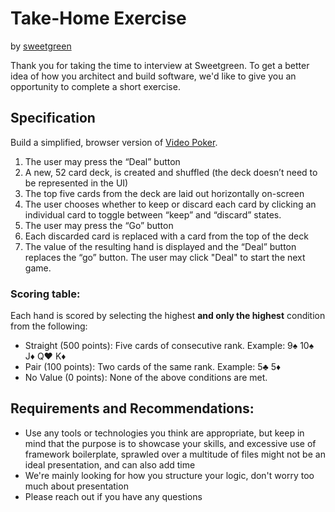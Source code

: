 # Take-Home Exercise

by [sweetgreen](https://www.sweetgreen.com/)

Thank you for taking the time to interview at Sweetgreen. To get a better idea of how you architect and build software, we'd like to give you an opportunity to complete a short exercise.

## Specification

Build a simplified, browser version of [Video Poker](https://en.wikipedia.org/wiki/Video_poker).

1. The user may press the “Deal” button
2. A new, 52 card deck, is created and shuffled (the deck doesn’t need to be represented in the UI)
3. The top five cards from the deck are laid out horizontally on-screen
4. The user chooses whether to keep or discard each card by clicking an individual card to toggle between “keep” and “discard” states.
5. The user may press the “Go” button
6. Each discarded card is replaced with a card from the top of the deck
8. The value of the resulting hand is displayed and the “Deal” button replaces the “go” button. The user may click "Deal" to start the next game.


### Scoring table:

Each hand is scored by selecting the highest **and only the highest** condition from the following:

- Straight (500 points): Five cards of consecutive rank. Example: 9:spades: 10:spades: J:diamonds: Q:hearts: K:diamonds:
- Pair (100 points): Two cards of the same rank. Example: 5:clubs: 5:diamonds:
- No Value (0 points): None of the above conditions are met.

## Requirements and Recommendations:

- Use any tools or technologies you think are appropriate, but keep in mind that the purpose is to showcase your skills, and excessive use of framework boilerplate, sprawled over a multitude of files might not be an ideal presentation, and can also add time
- We're mainly looking for how you structure your logic, don't worry too much about presentation
- Please reach out if you have any questions